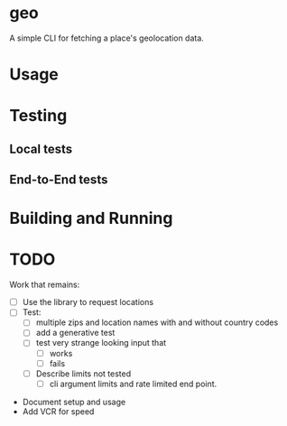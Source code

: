 # geo

A simple CLI for fetching a place's geolocation data.

# Usage

# Testing

## Local tests

## End-to-End tests

# Building and Running



# TODO

Work that remains:

* [ ] Use the library to request locations
* [ ] Test:
  * [ ] multiple zips and location names with and without country codes
  * [ ] add a generative test
  * [ ] test very strange looking input that
    * [ ] works
    * [ ] fails
  * [ ] Describe limits not tested
    * [ ] cli argument limits and rate limited end point.
* Document setup and usage
* Add VCR for speed